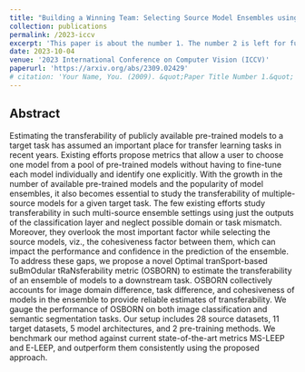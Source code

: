 ```yaml
---
title: "Building a Winning Team: Selecting Source Model Ensembles using a Submodular Transferability Estimation Approach"
collection: publications
permalink: /2023-iccv
excerpt: 'This paper is about the number 1. The number 2 is left for future work.'
date: 2023-10-04
venue: '2023 International Conference on Computer Vision (ICCV)'
paperurl: 'https://arxiv.org/abs/2309.02429'
# citation: 'Your Name, You. (2009). &quot;Paper Title Number 1.&quot; <i>Journal 1</i>. 1(1).'
---
```


## Abstract
Estimating the transferability of publicly available pre-trained models to a target task has assumed an important place for transfer learning tasks in recent years. Existing efforts propose metrics that allow a user to choose one model from a pool of pre-trained models without having to fine-tune each model individually and identify one explicitly. With the growth in the number of available pre-trained models and the popularity of model ensembles, it also becomes essential to study the transferability of multiple-source models for a given target task. The few existing efforts study transferability in such multi-source ensemble settings using just the outputs of the classification layer and neglect possible domain or task mismatch. Moreover, they overlook the most important factor while selecting the source models, viz., the cohesiveness factor between them, which can impact the performance and confidence in the prediction of the ensemble. To address these gaps, we propose a novel Optimal tranSport-based suBmOdular tRaNsferability metric (OSBORN) to estimate the transferability of an ensemble of models to a downstream task. OSBORN collectively accounts for image domain difference, task difference, and cohesiveness of models in the ensemble to provide reliable estimates of transferability. We gauge the performance of OSBORN on both image classification and semantic segmentation tasks. Our setup includes 28 source datasets, 11 target datasets, 5 model architectures, and 2 pre-training methods. We benchmark our method against current state-of-the-art metrics MS-LEEP and E-LEEP, and outperform them consistently using the proposed approach.